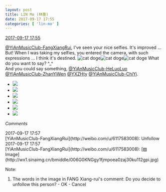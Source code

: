 ```yaml
---
layout: post
title: LIN Mo (林墨)
date: 2017-09-17 17:55
categories: [ 'lin-mo' ]
---
```


<div class="weibo-info">
  <a href="http://weibo.com/6108312042/FmfsBwJJ6">2017-09-17 17:55</a>
</div>

[@YiAnMusicClub-FangXiangRui](http://weibo.com/u/6117583008), I've seen your nice selfies. It's improved …  
But! When I was taking my selfies, you entered the camera, with such expressions … I think it's destined. ![cat doge](http://img.t.sinajs.cn/t4/appstyle/expression/ext/normal/4a/mm_org.gif)![cat doge](http://img.t.sinajs.cn/t4/appstyle/expression/ext/normal/4a/mm_org.gif)![cat doge](http://img.t.sinajs.cn/t4/appstyle/expression/ext/normal/4a/mm_org.gif) What do you want to say? ^_^  
And you could say something, [@YiAnMusicClub-HeLuoLuo](http://weibo.com/u/6117570574) [@YiAnMusicClub-ZhanYiWen](http://weibo.com/u/6108090526) [@YXZHty](http://weibo.com/n/YXZHty) [@YiAnMusicClub-ChiYi](http://weibo.com/u/6117581836).

<!-- more -->

<ul class="weibo-pic-list-2">
  <li class="weibo-pic">
    <a href="http://wx1.sinaimg.cn/mw690/006FnQZYgy1fjmpj2hju7j31ho1zku0y.jpg"><img src="//wx1.sinaimg.cn/thumb150/006FnQZYgy1fjmpj2hju7j31ho1zku0y.jpg" /></a>
  </li>
  <li class="weibo-pic">
    <a href="http://wx3.sinaimg.cn/mw690/006FnQZYgy1fjmpj6mhobj31ho1zkx6q.jpg"><img src="//wx3.sinaimg.cn/thumb150/006FnQZYgy1fjmpj6mhobj31ho1zkx6q.jpg" /></a>
  </li>
  <li class="weibo-pic">
    <a href="http://wx4.sinaimg.cn/mw690/006FnQZYgy1fjmpixfot0j31ho1zknpe.jpg"><img src="//wx4.sinaimg.cn/thumb150/006FnQZYgy1fjmpixfot0j31ho1zknpe.jpg" /></a>
  </li>
  <li class="weibo-pic">
    <a href="http://wx2.sinaimg.cn/mw690/006FnQZYgy1fjmpjcdfgkj31ho1zk1kz.jpg"><img src="//wx2.sinaimg.cn/thumb150/006FnQZYgy1fjmpjcdfgkj31ho1zk1kz.jpg" /></a>
  </li>
  <li class="weibo-pic">
    <a href="http://wx1.sinaimg.cn/mw690/006FnQZYgy1fjmpk2ak78j31zk1ho4qr.jpg"><img src="//wx1.sinaimg.cn/thumb150/006FnQZYgy1fjmpk2ak78j31zk1ho4qr.jpg" /></a>
  </li>
  <li class="weibo-pic">
    <a href="http://wx4.sinaimg.cn/mw690/006FnQZYgy1fjmpk388s3j30ku11277b.jpg"><img src="//wx4.sinaimg.cn/thumb150/006FnQZYgy1fjmpk388s3j30ku11277b.jpg" /></a>
  </li>
</ul>

*Comments*

<div class="weibo-info">2017-09-17 17:57</div>
[YiAnMusicClub-FangXiangRui](http://weibo.com/u/6117583008): Unfollow

<div class="weibo-info">2017-09-17 17:57</div>
[YiAnMusicClub-FangXiangRui](http://weibo.com/u/6117583008): [▨ Image](http://wx1.sinaimg.cn/bmiddle/006G0KNGgy1fjmpoea0zaj30ku112gpi.jpg)

Note:
1. The words in the image in FANG Xiang-rui's comment: Do you decide to unfollow this person? - OK - Cancel
